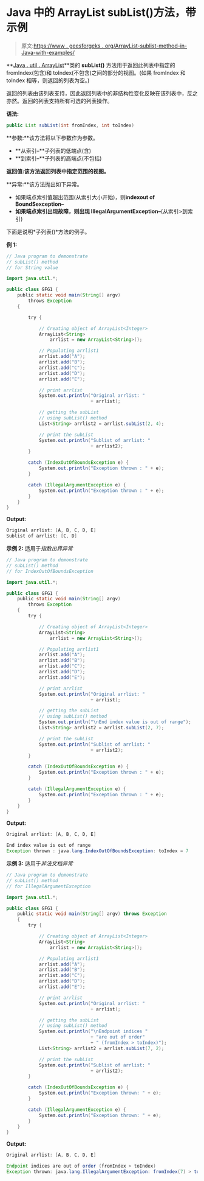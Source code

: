 # Java 中的 ArrayList subList()方法，带示例

> 原文:[https://www . geesforgeks . org/ArrayList-sublist-method-in-Java-with-examples/](https://www.geeksforgeeks.org/arraylist-sublist-method-in-java-with-examples/)

**[Java . util . ArrayList](https://www.geeksforgeeks.org/arraylist-in-java/)**类的 **subList()** 方法用于返回此列表中指定的 fromIndex(包含)和 toIndex(不包含)之间的部分的视图。(如果 fromIndex 和 toIndex 相等，则返回的列表为空。)

返回的列表由该列表支持，因此返回列表中的非结构性变化反映在该列表中，反之亦然。返回的列表支持所有可选的列表操作。

**语法:**

```java
public List subList(int fromIndex, int toIndex)
```

**参数:**该方法将以下参数作为参数。

*   **从索引–**子列表的低端点(含)
*   **到索引–**子列表的高端点(不包括)

**返回值:**该方法返回列表中指定范围的**视图。**

**异常:**该方法抛出如下异常。

*   如果端点索引值超出范围(从索引大小开始)，则**indexout of BoundSexception–**
*   **如果端点索引出现故障，则出现 IllegalArgumentException–**(从索引>到索引)

下面是说明*子列表()*方法的例子。

**例 1:**

```java
// Java program to demonstrate
// subList() method
// for String value

import java.util.*;

public class GFG1 {
    public static void main(String[] argv)
        throws Exception
    {

        try {

            // Creating object of ArrayList<Integer>
            ArrayList<String>
                arrlist = new ArrayList<String>();

            // Populating arrlist1
            arrlist.add("A");
            arrlist.add("B");
            arrlist.add("C");
            arrlist.add("D");
            arrlist.add("E");

            // print arrlist
            System.out.println("Original arrlist: "
                               + arrlist);

            // getting the subList
            // using subList() method
            List<String> arrlist2 = arrlist.subList(2, 4);

            // print the subList
            System.out.println("Sublist of arrlist: "
                               + arrlist2);
        }

        catch (IndexOutOfBoundsException e) {
            System.out.println("Exception thrown : " + e);
        }

        catch (IllegalArgumentException e) {
            System.out.println("Exception thrown : " + e);
        }
    }
}
```

**Output:**

```java
Original arrlist: [A, B, C, D, E]
Sublist of arrlist: [C, D]

```

**示例 2:** 适用于*指数出界异常*

```java
// Java program to demonstrate
// subList() method
// for IndexOutOfBoundsException

import java.util.*;

public class GFG1 {
    public static void main(String[] argv)
        throws Exception
    {
        try {

            // Creating object of ArrayList<Integer>
            ArrayList<String>
                arrlist = new ArrayList<String>();

            // Populating arrlist1
            arrlist.add("A");
            arrlist.add("B");
            arrlist.add("C");
            arrlist.add("D");
            arrlist.add("E");

            // print arrlist
            System.out.println("Original arrlist: "
                               + arrlist);

            // getting the subList
            // using subList() method
            System.out.println("\nEnd index value is out of range");
            List<String> arrlist2 = arrlist.subList(2, 7);

            // print the subList
            System.out.println("Sublist of arrlist: "
                               + arrlist2);
        }

        catch (IndexOutOfBoundsException e) {
            System.out.println("Exception thrown : " + e);
        }

        catch (IllegalArgumentException e) {
            System.out.println("Exception thrown : " + e);
        }
    }
}
```

**Output:**

```java
Original arrlist: [A, B, C, D, E]

End index value is out of range
Exception thrown : java.lang.IndexOutOfBoundsException: toIndex = 7

```

**示例 3:** 适用于*非法文档异常*

```java
// Java program to demonstrate
// subList() method
// for IllegalArgumentException

import java.util.*;

public class GFG1 {
    public static void main(String[] argv) throws Exception
    {
        try {

            // Creating object of ArrayList<Integer>
            ArrayList<String>
                arrlist = new ArrayList<String>();

            // Populating arrlist1
            arrlist.add("A");
            arrlist.add("B");
            arrlist.add("C");
            arrlist.add("D");
            arrlist.add("E");

            // print arrlist
            System.out.println("Original arrlist: "
                               + arrlist);

            // getting the subList
            // using subList() method
            System.out.println("\nEndpoint indices "
                               + "are out of order"
                               + " (fromIndex > toIndex)");
            List<String> arrlist2 = arrlist.subList(7, 2);

            // print the subList
            System.out.println("Sublist of arrlist: "
                               + arrlist2);
        }

        catch (IndexOutOfBoundsException e) {
            System.out.println("Exception thrown: " + e);
        }

        catch (IllegalArgumentException e) {
            System.out.println("Exception thrown: " + e);
        }
    }
}
```

**Output:**

```java
Original arrlist: [A, B, C, D, E]

Endpoint indices are out of order (fromIndex > toIndex)
Exception thrown: java.lang.IllegalArgumentException: fromIndex(7) > toIndex(2)

```